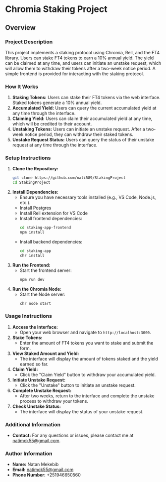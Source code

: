 # Chromia Staking Project

## Overview

### Project Description
This project implements a staking protocol using Chromia, Rell, and the FT4 library. Users can stake FT4 tokens to earn a 10% annual yield. The yield can be claimed at any time, and users can initiate an unstake request, which will allow them to withdraw their tokens after a two-week notice period. A simple frontend is provided for interacting with the staking protocol.

### How It Works
1. **Staking Tokens:** Users can stake their FT4 tokens via the web interface. Staked tokens generate a 10% annual yield.
2. **Accumulated Yield:** Users can query the current accumulated yield at any time through the interface.
3. **Claiming Yield:** Users can claim their accumulated yield at any time, which will be credited to their account.
4. **Unstaking Tokens:** Users can initiate an unstake request. After a two-week notice period, they can withdraw their staked tokens.
5. **Unstake Request Status:** Users can query the status of their unstake request at any time through the interface.

### Setup Instructions
1. **Clone the Repository:**
   ```sh
   git clone https://github.com/nati589/StakingProject
   cd StakingProject
   ```
2. **Install Dependencies:**
   - Ensure you have necessary tools installed (e.g., VS Code, Node.js, etc.).
   - Install Postgres
   - Install Rell extension for VS Code
   - Install frontend dependencies:
     ```sh
     cd staking-app-frontend
     npm install
     ```
   - Install backend dependencies:
     ```sh
     cd staking-app
     chr install
     ```
4. **Run the Frontend:**
   - Start the frontend server:
     ```sh
     npm run dev
     ```
5. **Run the Chromia Node:**
   - Start the Node server:
     ```sh
     chr node start
     ```

### Usage Instructions
1. **Access the Interface:**
   - Open your web browser and navigate to `http://localhost:3000`.
2. **Stake Tokens:**
   - Enter the amount of FT4 tokens you want to stake and submit the form.
3. **View Staked Amount and Yield:**
   - The interface will display the amount of tokens staked and the yield earned so far.
4. **Claim Yield:**
   - Click the "Claim Yield" button to withdraw your accumulated yield.
5. **Initiate Unstake Request:**
   - Click the "Unstake" button to initiate an unstake request.
6. **Complete Unstake Request:**
   - After two weeks, return to the interface and complete the unstake process to withdraw your tokens.
7. **Check Unstake Status:**
   - The interface will display the status of your unstake request.

### Additional Information
- **Contact:** For any questions or issues, please contact me at natimok55@gmail.com.


### Author Information
- **Name:** Natan Mekebib
- **Email:** natimok55@gmail.com
- **Phone Number:** +251946650560




